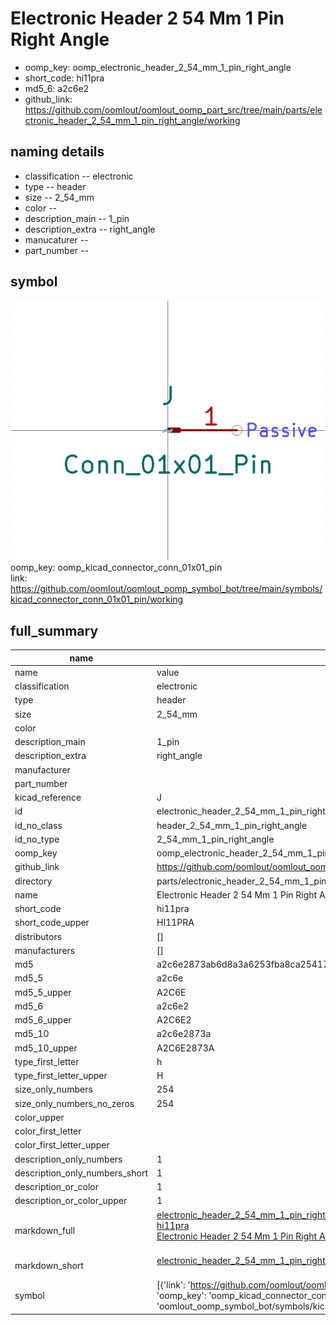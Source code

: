# Electronic Header 2 54 Mm 1 Pin Right Angle

  
* oomp_key: oomp_electronic_header_2_54_mm_1_pin_right_angle 
* short_code: hi11pra
* md5_6: a2c6e2  
* github_link: https://github.com/oomlout/oomlout_oomp_part_src/tree/main/parts/electronic_header_2_54_mm_1_pin_right_angle/working  
## naming details
* classification -- electronic
* type -- header
* size -- 2_54_mm
* color -- 
* description_main -- 1_pin
* description_extra -- right_angle
* manucaturer -- 
* part_number -- 



## symbol

![](symbol/0/working/working_600.png)  
oomp_key: oomp_kicad_connector_conn_01x01_pin  
link: https://github.com/oomlout/oomlout_oomp_symbol_bot/tree/main/symbols/kicad_connector_conn_01x01_pin/working  


## full_summary
| name | value | 
| --- | --- | 
| name | value | 
| classification | electronic | 
| type | header | 
| size | 2_54_mm | 
| color |  | 
| description_main | 1_pin | 
| description_extra | right_angle | 
| manufacturer |  | 
| part_number |  | 
| kicad_reference | J | 
| id | electronic_header_2_54_mm_1_pin_right_angle | 
| id_no_class | header_2_54_mm_1_pin_right_angle | 
| id_no_type | 2_54_mm_1_pin_right_angle | 
| oomp_key | oomp_electronic_header_2_54_mm_1_pin_right_angle | 
| github_link | https://github.com/oomlout/oomlout_oomp_part_src/tree/main/parts/electronic_header_2_54_mm_1_pin_right_angle/working | 
| directory | parts/electronic_header_2_54_mm_1_pin_right_angle | 
| name | Electronic Header 2 54 Mm 1 Pin Right Angle | 
| short_code | hi11pra | 
| short_code_upper | HI11PRA | 
| distributors | [] | 
| manufacturers | [] | 
| md5 | a2c6e2873ab6d8a3a6253fba8ca25417 | 
| md5_5 | a2c6e | 
| md5_5_upper | A2C6E | 
| md5_6 | a2c6e2 | 
| md5_6_upper | A2C6E2 | 
| md5_10 | a2c6e2873a | 
| md5_10_upper | A2C6E2873A | 
| type_first_letter | h | 
| type_first_letter_upper | H | 
| size_only_numbers | 254 | 
| size_only_numbers_no_zeros | 254 | 
| color_upper |  | 
| color_first_letter |  | 
| color_first_letter_upper |  | 
| description_only_numbers | 1 | 
| description_only_numbers_short | 1 | 
| description_or_color | 1 | 
| description_or_color_upper | 1 | 
| markdown_full | [electronic_header_2_54_mm_1_pin_right_angle](https://github.com/oomlout/oomlout_oomp_part_src/tree/main/parts/electronic_header_2_54_mm_1_pin_right_angle/working)<br>[hi11pra](https://github.com/oomlout/oomlout_oomp_part_src/tree/main/parts/electronic_header_2_54_mm_1_pin_right_angle/working)<br>[Electronic Header 2 54 Mm 1 Pin Right Angle](https://github.com/oomlout/oomlout_oomp_part_src/tree/main/parts/electronic_header_2_54_mm_1_pin_right_angle/working)<br><br> | 
| markdown_short | [electronic_header_2_54_mm_1_pin_right_angle](https://github.com/oomlout/oomlout_oomp_part_src/tree/main/parts/electronic_header_2_54_mm_1_pin_right_angle/working)<br><br> | 
| symbol | [{'link': 'https://github.com/oomlout/oomlout_oomp_symbol_bot/tree/main/symbols/kicad_connector_conn_01x01_pin', 'oomp_key': 'oomp_kicad_connector_conn_01x01_pin', 'directory': 'oomlout_oomp_symbol_bot/symbols/kicad_connector_conn_01x01_pin//working/working.kicad_sym'}] | 
